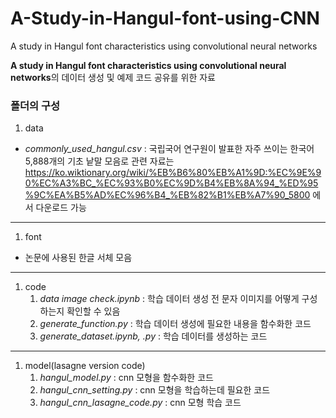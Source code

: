 # A-Study-in-Hangul-font-using-CNN
A study in Hangul font characteristics using convolutional neural networks

**A study in Hangul font characteristics using convolutional neural networks**의 데이터 생성 및 예제 코드 공유를 위한 자료


### 폴더의 구성
1. data
  - *commonly_used_hangul.csv* : 국립국어 연구원이 발표한 자주 쓰이는 한국어 5,888개의 기초 낱말 모음로 관련 자료는 https://ko.wiktionary.org/wiki/%EB%B6%80%EB%A1%9D:%EC%9E%90%EC%A3%BC_%EC%93%B0%EC%9D%B4%EB%8A%94_%ED%95%9C%EA%B5%AD%EC%96%B4_%EB%82%B1%EB%A7%90_5800 에서 다운로드 가능
---
1. font
  - 논문에 사용된 한글 서체 모음
---
1. code
    1. *data image check.ipynb* : 학습 데이터 생성 전 문자 이미지를 어떻게 구성하는지 확인할 수 있음
    1. *generate_function.py* : 학습 데이터 생성에 필요한 내용을 함수화한 코드
    1. *generate_dataset.ipynb, .py* : 학습 데이터를 생성하는 코드
---
1. model(lasagne version code)
    1. *hangul_model.py* : cnn 모형을 함수화한 코드
    1. *hangul_cnn_setting.py* : cnn 모형을 학습하는데 필요한 코드
    1. *hangul_cnn_lasagne_code.py* : cnn 모형 학습 코드
